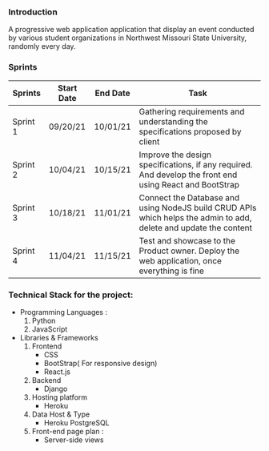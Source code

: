 
### Introduction

A progressive web application application that display an event conducted by various student organizations in Northwest Missouri State University, randomly every day.

### Sprints

| Sprints   | Start Date | End Date | Task                                                                                  |   
|---------  |----------  | -------  |-------------------------------------------                                            |
| Sprint 1  | 09/20/21   |10/01/21  | Gathering requirements and understanding the specifications proposed by client        |
| Sprint 2  | 10/04/21   |10/15/21  | Improve the design specifications, if any required. And develop the front end using React and BootStrap      |
| Sprint 3  | 10/18/21   |11/01/21  | Connect the Database and using NodeJS build CRUD APIs which helps the admin to add, delete and update the content |
| Sprint 4  | 11/04/21   |11/15/21  | Test and showcase to the Product owner. Deploy the web application, once everything is fine                            |



### Technical Stack for the project:  
* Programming Languages :   
  1. Python
  1. JavaScript
* Libraries & Frameworks   
  1. Frontend
      * CSS
      * BootStrap( For responsive design)
      * React.js
  2. Backend
      * Django
  3. Hosting platform
      * Heroku
  4. Data Host & Type
      * Heroku PostgreSQL
  5. Front-end page plan :
      * Server-side views

